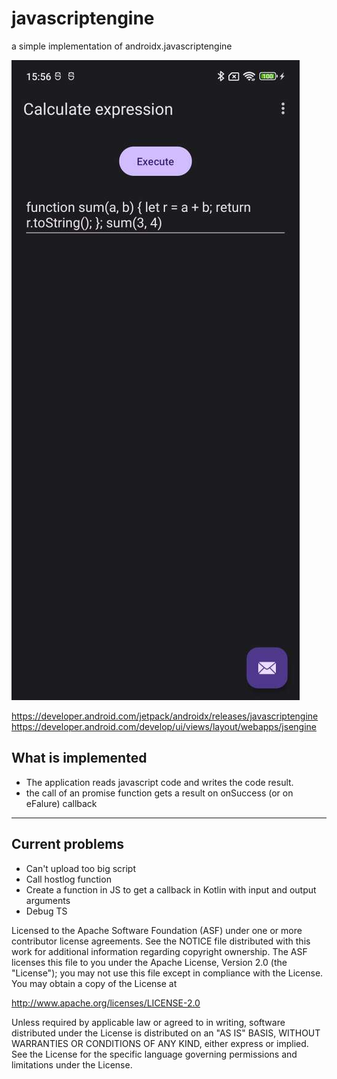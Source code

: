 # javascriptengine
a simple implementation of androidx.javascriptengine 

![alt text](https://raw.githubusercontent.com/Xaviervu/javascriptengine/master/javaScriptSandbox.JPEG)


https://developer.android.com/jetpack/androidx/releases/javascriptengine
https://developer.android.com/develop/ui/views/layout/webapps/jsengine

What is implemented
--------------

- The application reads javascript code and writes the code result.
- the call of an promise function gets a result on onSuccess (or on eFalure) callback
-------

Current problems
--------------
- Can't upload too big script
- Call hostlog function 
- Create a function in JS to get a callback in Kotlin with input and output arguments
- Debug TS 


Licensed to the Apache Software Foundation (ASF) under one or more contributor
license agreements.  See the NOTICE file distributed with this work for
additional information regarding copyright ownership.  The ASF licenses this
file to you under the Apache License, Version 2.0 (the "License"); you may not
use this file except in compliance with the License.  You may obtain a copy of
the License at

  http://www.apache.org/licenses/LICENSE-2.0

Unless required by applicable law or agreed to in writing, software
distributed under the License is distributed on an "AS IS" BASIS, WITHOUT
WARRANTIES OR CONDITIONS OF ANY KIND, either express or implied.  See the
License for the specific language governing permissions and limitations under
the License.
